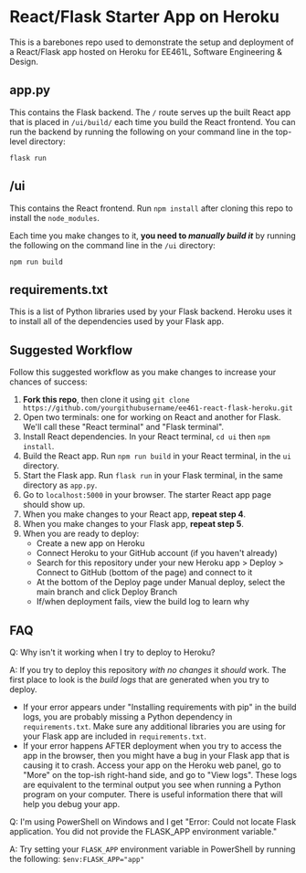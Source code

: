 # React/Flask Starter App on Heroku
This is a barebones repo used to demonstrate the setup and deployment of a React/Flask app hosted on Heroku for EE461L, Software Engineering & Design.

## app.py
This contains the Flask backend. The ``/`` route serves up the built React app that is placed in ``/ui/build/`` each time you build the React frontend. You can run the backend by running the following on your command line in the top-level directory:

``flask run``

## /ui
This contains the React frontend. Run ``npm install`` after cloning this repo to install the ``node_modules``. 

Each time you make changes to it, **you need to _manually build it_** by running the following on the command line in the ``/ui`` directory:

``npm run build``

## requirements.txt
This is a list of Python libraries used by your Flask backend. Heroku uses it to install all of the dependencies used by your Flask app.

## Suggested Workflow
Follow this suggested workflow as you make changes to increase your chances of success:

1. **Fork this repo**, then clone it using ``git clone https://github.com/yourgithubusername/ee461-react-flask-heroku.git``
2. Open two terminals: one for working on React and another for Flask. We'll call these "React terminal" and "Flask terminal".
3. Install React dependencies. In your React terminal, ``cd ui`` then ``npm install``.
4. Build the React app. Run ``npm run build`` in your React terminal, in the ``ui`` directory.
5. Start the Flask app. Run ``flask run`` in your Flask terminal, in the same directory as ``app.py``.
6. Go to ``localhost:5000`` in your browser. The starter React app page should show up.
7. When you make changes to your React app, **repeat step 4**.
8. When you make changes to your Flask app, **repeat step 5**.
9. When you are ready to deploy:
    - Create a new app on Heroku
    - Connect Heroku to your GitHub account (if you haven't already)
    - Search for this repository under your new Heroku app > Deploy > Connect to GitHub (bottom of the page) and connect to it
    - At the bottom of the Deploy page under Manual deploy, select the main branch and click Deploy Branch
    - If/when deployment fails, view the build log to learn why

## FAQ
Q: Why isn't it working when I try to deploy to Heroku?

A: If you try to deploy this repository _with no changes_ it _should_ work. The first place to look is the _build logs_ that are generated when you try to deploy.
- If your error appears under "Installing requirements with pip" in the build logs, you are probably missing a Python dependency in ``requirements.txt``. Make sure any additional libraries you are using for your Flask app are included in ``requirements.txt``.
- If your error happens AFTER deployment when you try to access the app in the browser, then you might have a bug in your Flask app that is causing it to crash. Access your app on the Heroku web panel, go to "More" on the top-ish right-hand side, and go to "View logs". These logs are equivalent to the terminal output you see when running a Python program on your computer. There is useful information there that will help you debug your app.

Q: I'm using PowerShell on Windows and I get "Error: Could not locate Flask application. You did not provide the FLASK_APP environment variable."

A: Try setting your ``FLASK_APP`` environment variable in PowerShell by running the following: ``$env:FLASK_APP="app"``
